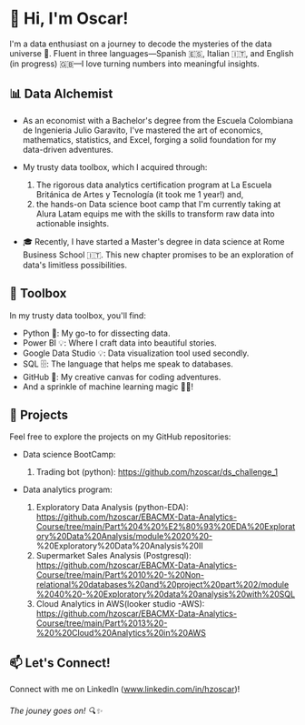 <!-- Header Section -->
# 👋 Hi, I'm Oscar!

I'm a data enthusiast on a journey to decode the mysteries of the data universe 🚀. Fluent in three languages—Spanish 🇪🇸, Italian 🇮🇹, and English (in progress) 🇬🇧—I love turning numbers into meaningful insights.

<!-- About Me Section -->
## 📊 Data Alchemist

- As an economist with a Bachelor's degree from the Escuela Colombiana de Ingenieria Julio Garavito, I've mastered the art of economics, mathematics, statistics, and Excel, forging a solid foundation for my data-driven adventures.

- My trusty data toolbox, which I acquired through:
  1. The rigorous data analytics certification program at La Escuela Británica de Artes y Tecnología (it took me 1 year!) and,
  2. the hands-on Data science boot camp that I'm currently taking at Alura Latam 
 equips me with the skills to transform raw data into actionable insights.


- 🎓 Recently, I have started a Master's degree in data science at Rome Business School 🇮🇹. This new chapter promises to be an exploration of data's limitless possibilities.

<!-- Skills Section -->
## 💼 Toolbox

In my trusty data toolbox, you'll find:
- Python 🐍: My go-to for dissecting data.
- Power BI 💡: Where I craft data into beautiful stories.
- Google Data Studio 💡: Data visualization tool used secondly.
- SQL 🗄️: The language that helps me speak to databases.
- GitHub 🐙: My creative canvas for coding adventures.
- And a sprinkle of machine learning magic 🧙‍♂️!

<!-- Projects Section -->
## 🚀 Projects

Feel free to explore the projects on my GitHub repositories:

- Data science BootCamp:
  1. Trading bot (python): https://github.com/hzoscar/ds_challenge_1

- Data analytics program:
  1. Exploratory Data Analysis (python-EDA): https://github.com/hzoscar/EBACMX-Data-Analytics-Course/tree/main/Part%204%20%E2%80%93%20EDA%20Exploratory%20Data%20Analysis/module%2020%20-                  %20Exploratory%20Data%20Analysis%20II
  2. Supermarket Sales Analysis (Postgresql): https://github.com/hzoscar/EBACMX-Data-Analytics-Course/tree/main/Part%2010%20-%20Non-relational%20databases%20and%20project%20part%202/module%2040%20-%20Exploratory%20data%20analysis%20with%20SQL
  3. Cloud Analytics in AWS(looker studio -AWS): https://github.com/hzoscar/EBACMX-Data-Analytics-Course/tree/main/Part%2013%20-%20%20Cloud%20Analytics%20in%20AWS

<!-- Contact Section -->
## 📫 Let's Connect!

Connect with me on LinkedIn (www.linkedin.com/in/hzoscar)!

<!-- Footer Section -->
###### The jouney goes on! 🔍✨
